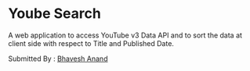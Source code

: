 # Yoube Search

A web application to access YouTube v3 Data API and to sort the data at client side with respect to Title and Published Date.

Submitted By : [Bhavesh Anand](https://bhaveshan.github.io)
